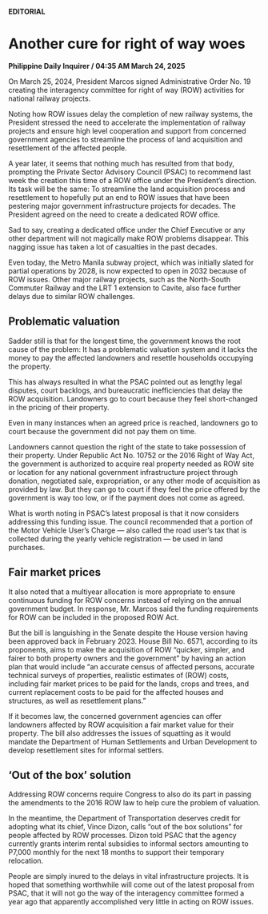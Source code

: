 **EDITORIAL**

# Another cure for right of way woes

****Philippine Daily Inquirer / 04:35 AM March 24, 2025****

On March 25, 2024, President Marcos signed Administrative Order No. 19 creating the interagency committee for right of way (ROW) activities for national railway projects.

Noting how ROW issues delay the completion of new railway systems, the President stressed the need to accelerate the implementation of railway projects and ensure high level cooperation and support from concerned government agencies to streamline the process of land acquisition and resettlement of the affected people.

A year later, it seems that nothing much has resulted from that body, prompting the Private Sector Advisory Council (PSAC) to recommend last week the creation this time of a ROW office under the President’s direction. Its task will be the same: To streamline the land acquisition process and resettlement to hopefully put an end to ROW issues that have been pestering major government infrastructure projects for decades. The President agreed on the need to create a dedicated ROW office.

Sad to say, creating a dedicated office under the Chief Executive or any other department will not magically make ROW problems disappear. This nagging issue has taken a lot of casualties in the past decades. 

Even today, the Metro Manila subway project, which was initially slated for partial operations by 2028, is now expected to open in 2032 because of ROW issues. Other major railway projects, such as the North-South Commuter Railway and the LRT 1 extension to Cavite, also face further delays due to similar ROW challenges.

## Problematic valuation

Sadder still is that for the longest time, the government knows the root cause of the problem: It has a problematic valuation system and it lacks the money to pay the affected landowners and resettle households occupying the property. 

This has always resulted in what the PSAC pointed out as lengthy legal disputes, court backlogs, and bureaucratic inefficiencies that delay the ROW acquisition. Landowners go to court because they feel short-changed in the pricing of their property.

Even in many instances when an agreed price is reached, landowners go to court because the government did not pay them on time.

Landowners cannot question the right of the state to take possession of their property. Under Republic Act No. 10752 or the 2016 Right of Way Act, the government is authorized to acquire real property needed as ROW site or location for any national government infrastructure project through donation, negotiated sale, expropriation, or any other mode of acquisition as provided by law. But they can go to court if they feel the price offered by the government is way too low, or if the payment does not come as agreed.

What is worth noting in PSAC’s latest proposal is that it now considers addressing this funding issue. The council recommended that a portion of the Motor Vehicle User’s Charge — also called the road user’s tax that is collected during the yearly vehicle registration — be used in land purchases.

## Fair market prices

It also noted that a multiyear allocation is more appropriate to ensure continuous funding for ROW concerns instead of relying on the annual government budget. In response, Mr. Marcos said the funding requirements for ROW can be included in the proposed ROW Act.

But the bill is languishing in the Senate despite the House version having been approved back in February 2023. House Bill No. 6571, according to its proponents, aims to make the acquisition of ROW “quicker, simpler, and fairer to both property owners and the government” by having an action plan that would include “an accurate census of affected persons, accurate technical surveys of properties, realistic estimates of (ROW) costs, including fair market prices to be paid for the lands, crops and trees, and current replacement costs to be paid for the affected houses and structures, as well as resettlement plans.” 

If it becomes law, the concerned government agencies can offer landowners affected by ROW acquisition a fair market value for their property. The bill also addresses the issues of squatting as it would mandate the Department of Human Settlements and Urban Development to develop resettlement sites for informal settlers.

## ‘Out of the box’ solution

Addressing ROW concerns require Congress to also do its part in passing the amendments to the 2016 ROW law to help cure the problem of valuation.

In the meantime, the Department of Transportation deserves credit for adopting what its chief, Vince Dizon, calls “out of the box solutions” for people affected by ROW processes. Dizon told PSAC that the agency currently grants interim rental subsidies to informal sectors amounting to P7,000 monthly for the next 18 months to support their temporary relocation.

People are simply inured to the delays in vital infrastructure projects. It is hoped that something worthwhile will come out of the latest proposal from PSAC, that it will not go the way of the interagency committee formed a year ago that apparently accomplished very little in acting on ROW issues.